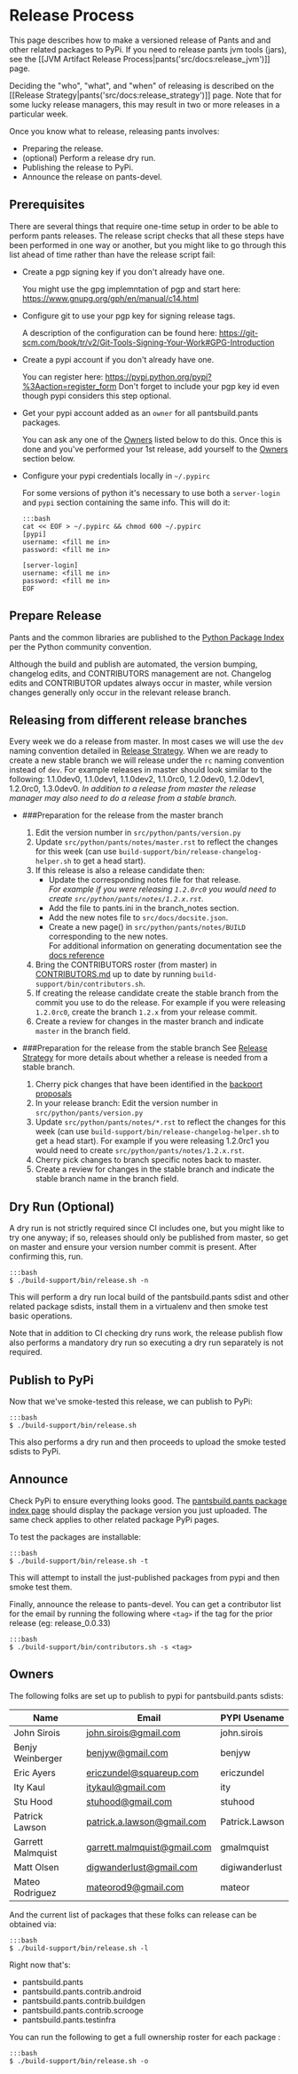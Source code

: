 Release Process
===============

This page describes how to make a versioned release of Pants and and
other related packages to PyPi.  If you need to release pants jvm tools
(jars), see the
[[JVM Artifact Release Process|pants('src/docs:release_jvm')]]
page.

Deciding the "who", "what", and "when" of releasing is described on the
[[Release Strategy|pants('src/docs:release_strategy')]] page. Note that for some
lucky release managers, this may result in two or more releases in a particular week.

Once you know what to release, releasing pants involves:

-   Preparing the release.
-   (optional) Perform a release dry run.
-   Publishing the release to PyPi.
-   Announce the release on pants-devel.

Prerequisites
-------------

There are several things that require one-time setup in order to be
able to perform pants releases.  The release script checks that all
these steps have been performed in one way or another, but you might
like to go through this list ahead of time rather than have the release
script fail:

  - Create a pgp signing key if you don't already have one.

    You might use the gpg implemntation of pgp and start here:
    https://www.gnupg.org/gph/en/manual/c14.html

  - Configure git to use your pgp key for signing release tags.

    A description of the configuration can be found here:
    https://git-scm.com/book/tr/v2/Git-Tools-Signing-Your-Work#GPG-Introduction

  - Create a pypi account if you don't already have one.

    You can register here: https://pypi.python.org/pypi?%3Aaction=register_form
    Don't forget to include your pgp key id even though pypi considers
    this step optional.

  - Get your pypi account added as an `owner` for all pantsbuild.pants packages.

    You can ask any one of the [Owners](#owners) listed below to do this.
    Once this is done and you've performed your 1st release, add yourself to
    the [Owners](#owners) section below.

  - Configure your pypi credentials locally in `~/.pypirc`

    For some versions of python it's necessary to use both a `server-login` and
    `pypi` section containing the same info. This will do it:

        :::bash
        cat << EOF > ~/.pypirc && chmod 600 ~/.pypirc
        [pypi]
        username: <fill me in>
        password: <fill me in>

        [server-login]
        username: <fill me in>
        password: <fill me in>
        EOF

Prepare Release
---------------

Pants and the common libraries are published to the [Python Package
Index](https://pypi.python.org/pypi) per the Python community
convention.

Although the build and publish are automated, the version bumping, changelog edits,
and CONTRIBUTORS management are not. Changelog edits and CONTRIBUTOR updates always
occur in master, while version changes generally only occur in the relevant release branch.

Releasing from different release branches
-----------------------------------------
Every week we do a release from master.  In most cases we will use the `dev` naming convention
detailed in [Release Strategy](http://pantsbuild.github.io/release_strategy.html). When we are
ready to create a new stable branch we will release under the `rc` naming convention instead of
`dev`.  For example releases in master should look similar to the following: 1.1.0dev0, 1.1.0dev1,
1.1.0dev2, 1.1.0rc0, 1.2.0dev0, 1.2.0dev1, 1.2.0rc0, 1.3.0dev0. *In addition to a release from master
the release manager may also need to do a release from a stable branch.*

* ###Preparation for the release from the master branch
    1. Edit the version number in `src/python/pants/version.py`
    2. Update `src/python/pants/notes/master.rst` to reflect the changes for this week (can use
       `build-support/bin/release-changelog-helper.sh` to get a head start).
    3. If this release is also a release candidate then:
         * Update the corresponding notes file for that release. <br/>
           _For example if you were releasing `1.2.0rc0` you would need to
           create `src/python/pants/notes/1.2.x.rst`._
         * Add the file to pants.ini in the branch_notes section.
         * Add the new notes file to `src/docs/docsite.json`.
         * Create a new page() in `src/python/pants/notes/BUILD` corresponding to the new notes. <br/>
       For additional information on generating documentation see the
       [docs reference](http://pantsbuild.github.io/docs#generating-the-site)
    4. Bring the CONTRIBUTORS roster (from master) in
       [CONTRIBUTORS.md](https://github.com/pantsbuild/pants/tree/master/CONTRIBUTORS.md)
       up to date by running `build-support/bin/contributors.sh`.
    5. If creating the release candidate create the stable branch from the commit you use to do the
       release.  For example if you were releasing `1.2.0rc0`, create the branch `1.2.x` from your
       release commit.
    6. Create a review for changes in the master branch and indicate `master` in the branch field.

* ###Preparation for the release from the stable branch
  See [Release Strategy](http://pantsbuild.github.io/release_strategy.html) for more details about
  whether a release is needed from a stable branch.
    1. Cherry pick changes that have been identified in the [backport proposals](https://docs.google.com/spreadsheets/d/12rsaVVhmSXrMVlZV6PUu5uzsKNNcceP9Lpf7rpju_IE/edit#gid=0)
    2. In your release branch: Edit the version number in `src/python/pants/version.py`
    3. Update `src/python/pants/notes/*.rst` to reflect the changes for this week (can use
       `build-support/bin/release-changelog-helper.sh` to get a head start).  For example if
       you were releasing 1.2.0rc1 you would need to create `src/python/pants/notes/1.2.x.rst`.
    4. Cherry pick changes to branch specific notes back to master.
    5. Create a review for changes in the stable branch and indicate the stable
       branch name in the branch field.

Dry Run (Optional)
------------------

A dry run is not strictly required since CI includes one, but you might
like to try one anyway; if so, releases should only be published from
master, so get on master and ensure your version number commit is present.
After confirming this, run.

    :::bash
    $ ./build-support/bin/release.sh -n

This will perform a dry run local build of the pantsbuild.pants sdist
and other related package sdists, install them in a virtualenv and then
smoke test basic operations.

Note that in addition to CI checking dry runs work, the release publish
flow also performs a mandatory dry run so executing a dry run separately
is not required.

Publish to PyPi
---------------

Now that we've smoke-tested this release, we can publish to PyPi:

    :::bash
    $ ./build-support/bin/release.sh

This also performs a dry run and then proceeds to upload the smoke
tested sdists to PyPi.

Announce
--------

Check PyPi to ensure everything looks good. The [pantsbuild.pants
package index page](https://pypi.python.org/pypi/pantsbuild.pants)
should display the package version you just uploaded. The same check
applies to other related package PyPi pages.

To test the packages are installable:

    :::bash
    $ ./build-support/bin/release.sh -t

This will attempt to install the just-published packages from pypi and
then smoke test them.

Finally, announce the release to pants-devel.  You can get a
contributor list for the email by running the following where `<tag>`
if the tag for the prior release (eg: release_0.0.33)

    :::bash
    $ ./build-support/bin/contributors.sh -s <tag>

Owners
------

The following folks are set up to publish to pypi for
pantsbuild.pants sdists:

Name              | Email                       | PYPI Usename
------------------|-----------------------------|---------------
John Sirois       | john.sirois@gmail.com       | john.sirois
Benjy Weinberger  | benjyw@gmail.com            | benjyw
Eric Ayers        | ericzundel@squareup.com     | ericzundel
Ity Kaul          | itykaul@gmail.com           | ity
Stu Hood          | stuhood@gmail.com           | stuhood
Patrick Lawson    | patrick.a.lawson@gmail.com  | Patrick.Lawson
Garrett Malmquist | garrett.malmquist@gmail.com | gmalmquist
Matt Olsen        | digwanderlust@gmail.com     | digiwanderlust
Mateo Rodriguez   | mateorod9@gmail.com         | mateor

And the current list of packages that these folks can release can
be obtained via:

    :::bash
    $ ./build-support/bin/release.sh -l

Right now that's:

- pantsbuild.pants
- pantsbuild.pants.contrib.android
- pantsbuild.pants.contrib.buildgen
- pantsbuild.pants.contrib.scrooge
- pantsbuild.pants.testinfra

You can run the following to get a full ownership roster for each
package :

    :::bash
    $ ./build-support/bin/release.sh -o
